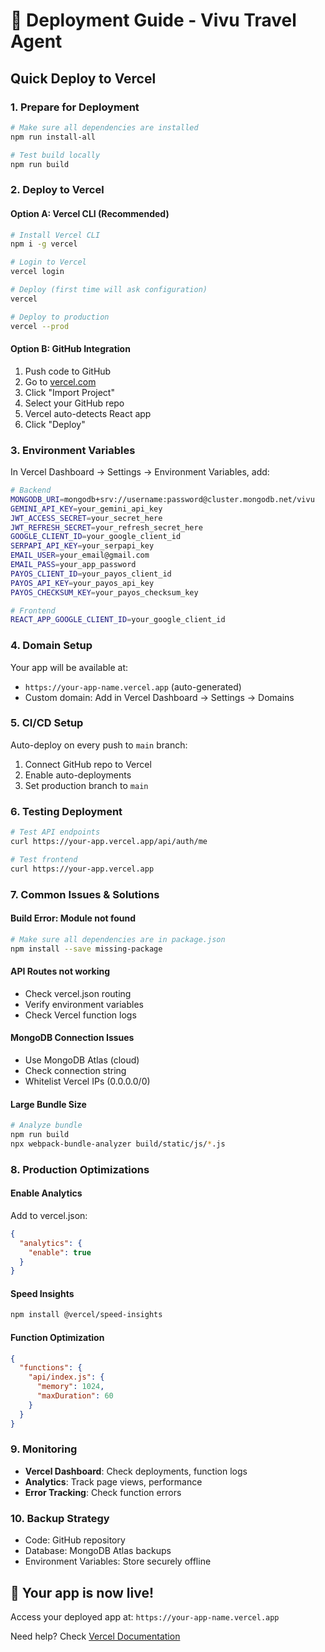 # 🚀 Deployment Guide - Vivu Travel Agent

## Quick Deploy to Vercel

### 1. **Prepare for Deployment**

```bash
# Make sure all dependencies are installed
npm run install-all

# Test build locally
npm run build
```

### 2. **Deploy to Vercel**

#### **Option A: Vercel CLI (Recommended)**
```bash
# Install Vercel CLI
npm i -g vercel

# Login to Vercel
vercel login

# Deploy (first time will ask configuration)
vercel

# Deploy to production
vercel --prod
```

#### **Option B: GitHub Integration**
1. Push code to GitHub
2. Go to [vercel.com](https://vercel.com)
3. Click "Import Project"
4. Select your GitHub repo
5. Vercel auto-detects React app
6. Click "Deploy"

### 3. **Environment Variables**

In Vercel Dashboard → Settings → Environment Variables, add:

```bash
# Backend
MONGODB_URI=mongodb+srv://username:password@cluster.mongodb.net/vivu
GEMINI_API_KEY=your_gemini_api_key
JWT_ACCESS_SECRET=your_secret_here
JWT_REFRESH_SECRET=your_refresh_secret_here
GOOGLE_CLIENT_ID=your_google_client_id
SERPAPI_API_KEY=your_serpapi_key
EMAIL_USER=your_email@gmail.com
EMAIL_PASS=your_app_password
PAYOS_CLIENT_ID=your_payos_client_id
PAYOS_API_KEY=your_payos_api_key
PAYOS_CHECKSUM_KEY=your_payos_checksum_key

# Frontend
REACT_APP_GOOGLE_CLIENT_ID=your_google_client_id
```

### 4. **Domain Setup**

Your app will be available at:
- `https://your-app-name.vercel.app` (auto-generated)
- Custom domain: Add in Vercel Dashboard → Settings → Domains

### 5. **CI/CD Setup**

Auto-deploy on every push to `main` branch:
1. Connect GitHub repo to Vercel
2. Enable auto-deployments
3. Set production branch to `main`

### 6. **Testing Deployment**

```bash
# Test API endpoints
curl https://your-app.vercel.app/api/auth/me

# Test frontend
curl https://your-app.vercel.app
```

### 7. **Common Issues & Solutions**

#### **Build Error: Module not found**
```bash
# Make sure all dependencies are in package.json
npm install --save missing-package
```

#### **API Routes not working**
- Check vercel.json routing
- Verify environment variables
- Check Vercel function logs

#### **MongoDB Connection Issues**
- Use MongoDB Atlas (cloud)
- Check connection string
- Whitelist Vercel IPs (0.0.0.0/0)

#### **Large Bundle Size**
```bash
# Analyze bundle
npm run build
npx webpack-bundle-analyzer build/static/js/*.js
```

### 8. **Production Optimizations**

#### **Enable Analytics**
Add to vercel.json:
```json
{
  "analytics": {
    "enable": true
  }
}
```

#### **Speed Insights**
```bash
npm install @vercel/speed-insights
```

#### **Function Optimization**
```json
{
  "functions": {
    "api/index.js": {
      "memory": 1024,
      "maxDuration": 60
    }
  }
}
```

### 9. **Monitoring**

- **Vercel Dashboard**: Check deployments, function logs
- **Analytics**: Track page views, performance
- **Error Tracking**: Check function errors

### 10. **Backup Strategy**

- Code: GitHub repository
- Database: MongoDB Atlas backups
- Environment Variables: Store securely offline

## 🎉 Your app is now live!

Access your deployed app at: `https://your-app-name.vercel.app`

Need help? Check [Vercel Documentation](https://vercel.com/docs)